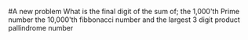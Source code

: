 #A new problem
What is the final digit of the sum of;
	the 1,000'th Prime number
	the 10,000'th fibbonacci number
	and the largest 3 digit product pallindrome number

